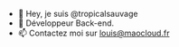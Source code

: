 - 👋 Hey, je suis @tropicalsauvage
- 👀 Développeur Back-end.
- 📫 Contactez moi sur louis@maocloud.fr


<!---
tropicalsauvage/tropicalsauvage is a ✨ special ✨ repository because its `README.md` (this file) appears on your GitHub profile.
You can click the Preview link to take a look at your changes.
--->
